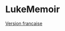 # LukeMemoir

[Version francaise]("2020-2021_DG_LUKE_DéclinDeLHégémonieDuChristianismeDansLeMondeOccidental-EtLImportanceDeLaSpiritualité_VERSION_FRANCAISE.pdf")
